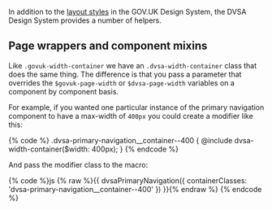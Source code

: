 In addition to the [layout styles](https://design-system.service.gov.uk/styles/layout) in the GOV.UK Design System, the DVSA Design System provides a number of helpers.

## Page wrappers and component mixins

Like `.govuk-width-container` we have an `.dvsa-width-container` class that does the same thing. The difference is that you pass a parameter that overrides the `$govuk-page-width` or `$dvsa-page-width` variables on a component by component basis.

For example, if you wanted one particular instance of the primary navigation component to have a max-width of `400px` you could create a modifier like this:

{% code %}
.dvsa-primary-navigation__container--400 {
  @include dvsa-width-container($width: 400px);
}
{% endcode %}

And pass the modifier class to the macro:

{% code %}js
{% raw %}{{ dvsaPrimaryNavigation({
  containerClasses: 'dvsa-primary-navigation__container--400'
}) }}{% endraw %}
{% endcode %}
